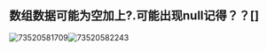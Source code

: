 ## 数组数据可能为空加上?.可能出现null记得？？[]

![73520581709](C:\Users\YangTeng\AppData\Local\Temp\1735205817090.png)![73520582243](C:\Users\YangTeng\AppData\Local\Temp\1735205822436.png)